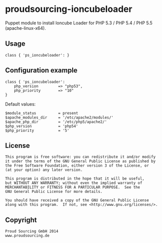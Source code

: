 # proudsourcing-ioncubeloader

Puppet module to install Ioncube Loader for PHP 5.3 / PHP 5.4 / PHP 5.5 (apache-linux-x64).


## Usage

	class { 'ps_ioncubeloader':	}


## Configuration example

	class { 'ps_ioncubeloader':
		php_version			=> "php53",
		php_priority		=> "10"
	}


Default values:

	$module_status			= present
    $apache_modules_dir		= '/etc/apache2/modules/'
    $apache_php_dir			= '/etc/php5/apache2/'
    $php_version			= 'php54'
    $php_priority			= '5'


## License

    This program is free software: you can redistribute it and/or modify
    it under the terms of the GNU General Public License as published by
    the Free Software Foundation, either version 3 of the License, or
    (at your option) any later version.

    This program is distributed in the hope that it will be useful,
    but WITHOUT ANY WARRANTY; without even the implied warranty of
    MERCHANTABILITY or FITNESS FOR A PARTICULAR PURPOSE.  See the
    GNU General Public License for more details.

    You should have received a copy of the GNU General Public License
    along with this program.  If not, see <http://www.gnu.org/licenses/>.
    

## Copyright

	Proud Sourcing GmbH 2014
	www.proudsourcing.de
	